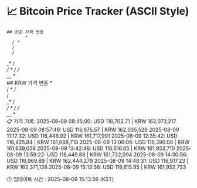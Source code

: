 # 📈 Bitcoin Price Tracker (ASCII Style)
    ## USD 가격 변동 
           *  
      / * 
      /   
      /   
_*    /   
     */  *
    / /   
  __* *   
    ## KRW 가격 변동
           *  
      / * 
      /   
      /   
_*    /   
     */  *
    / /   
  __* *   
    📋 가격 기록:
    2025-08-09 08:45:00: USD 116,702.71 | KRW 162,073,217
2025-08-09 08:57:46: USD 116,675.57 | KRW 162,035,529
2025-08-09 11:17:32: USD 116,446.92 | KRW 161,717,991
2025-08-09 12:35:42: USD 116,425.84 | KRW 161,688,718
2025-08-09 13:06:06: USD 116,390.08 | KRW 161,639,058
2025-08-09 13:42:46: USD 116,616.65 | KRW 161,953,710
2025-08-09 13:59:22: USD 116,449.88 | KRW 161,722,094
2025-08-09 14:30:56: USD 116,969.89 | KRW 162,444,279
2025-08-09 14:48:31: USD 116,917.23 | KRW 162,371,138
2025-08-09 15:13:56: USD 116,615.95 | KRW 161,952,733
    
🕐 업데이트 시간 : 2025-08-09 15:13:56 (KST)
